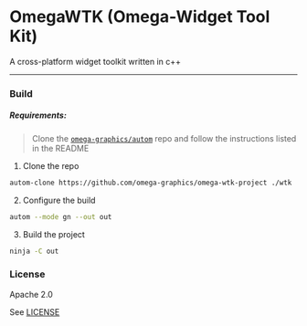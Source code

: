 # OmegaWTK (Omega-Widget Tool Kit)
 A cross-platform widget toolkit written in c++
    

---

### Build 


##### Requirements:

> Clone the [`omega-graphics/autom`](https://github.com/omega-graphics/autom) repo and follow the instructions listed in the README


1. Clone the repo
```sh
autom-clone https://github.com/omega-graphics/omega-wtk-project ./wtk
```
2. Configure the build
```sh
autom --mode gn --out out
```

3. Build the project
```sh
ninja -C out
```
<!-- 
4. Install
```sh
autom-install --prefix ~/OmegaWTK ./out
``` -->


### License

Apache 2.0

See [LICENSE](LICENSE)